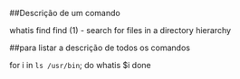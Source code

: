 ##Descrição de um comando

whatis find
find (1)             - search for files in a directory hierarchy


##para listar a descrição de todos os comandos

for i in `ls /usr/bin`; do
  whatis $i
done
